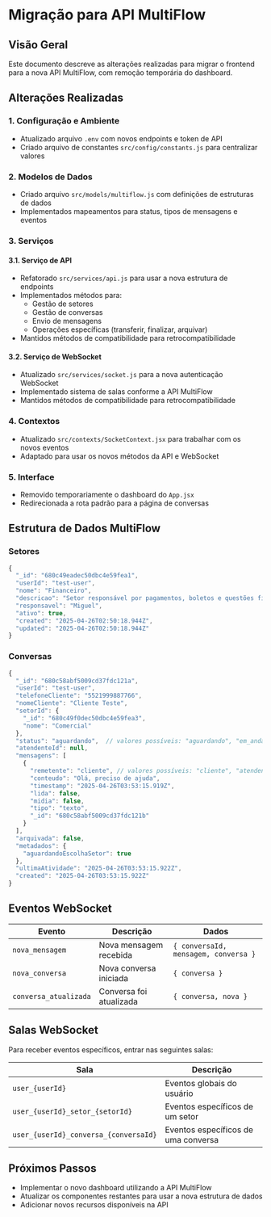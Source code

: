 # Migração para API MultiFlow

## Visão Geral

Este documento descreve as alterações realizadas para migrar o frontend para a nova API MultiFlow, com remoção temporária do dashboard.

## Alterações Realizadas

### 1. Configuração e Ambiente

- Atualizado arquivo `.env` com novos endpoints e token de API
- Criado arquivo de constantes `src/config/constants.js` para centralizar valores

### 2. Modelos de Dados

- Criado arquivo `src/models/multiflow.js` com definições de estruturas de dados
- Implementados mapeamentos para status, tipos de mensagens e eventos

### 3. Serviços

#### 3.1. Serviço de API

- Refatorado `src/services/api.js` para usar a nova estrutura de endpoints
- Implementados métodos para:
  - Gestão de setores
  - Gestão de conversas
  - Envio de mensagens
  - Operações específicas (transferir, finalizar, arquivar)
- Mantidos métodos de compatibilidade para retrocompatibilidade

#### 3.2. Serviço de WebSocket

- Atualizado `src/services/socket.js` para a nova autenticação WebSocket
- Implementado sistema de salas conforme a API MultiFlow
- Mantidos métodos de compatibilidade para retrocompatibilidade

### 4. Contextos

- Atualizado `src/contexts/SocketContext.jsx` para trabalhar com os novos eventos
- Adaptado para usar os novos métodos da API e WebSocket

### 5. Interface

- Removido temporariamente o dashboard do `App.jsx`
- Redirecionada a rota padrão para a página de conversas

## Estrutura de Dados MultiFlow

### Setores

```javascript
{
  "_id": "680c49eadec50dbc4e59fea1",
  "userId": "test-user",
  "nome": "Financeiro",
  "descricao": "Setor responsável por pagamentos, boletos e questões financeiras",
  "responsavel": "Miguel",
  "ativo": true,
  "created": "2025-04-26T02:50:18.944Z",
  "updated": "2025-04-26T02:50:18.944Z"
}
```

### Conversas

```javascript
{
  "_id": "680c58abf5009cd37fdc121a",
  "userId": "test-user",
  "telefoneCliente": "5521999887766",
  "nomeCliente": "Cliente Teste",
  "setorId": {
    "_id": "680c49f0dec50dbc4e59fea3",
    "nome": "Comercial"
  },
  "status": "aguardando",  // valores possíveis: "aguardando", "em_andamento", "finalizada"
  "atendenteId": null,
  "mensagens": [
    {
      "remetente": "cliente", // valores possíveis: "cliente", "atendente", "bot"
      "conteudo": "Olá, preciso de ajuda",
      "timestamp": "2025-04-26T03:53:15.919Z",
      "lida": false,
      "midia": false,
      "tipo": "texto",
      "_id": "680c58abf5009cd37fdc121b"
    }
  ],
  "arquivada": false,
  "metadados": {
    "aguardandoEscolhaSetor": true
  },
  "ultimaAtividade": "2025-04-26T03:53:15.922Z",
  "created": "2025-04-26T03:53:15.922Z"
}
```

## Eventos WebSocket

| Evento | Descrição | Dados |
|--------|-----------|-------|
| `nova_mensagem` | Nova mensagem recebida | `{ conversaId, mensagem, conversa }` |
| `nova_conversa` | Nova conversa iniciada | `{ conversa }` |
| `conversa_atualizada` | Conversa foi atualizada | `{ conversa, nova }` |

## Salas WebSocket

Para receber eventos específicos, entrar nas seguintes salas:

| Sala | Descrição |
|------|-----------|
| `user_{userId}` | Eventos globais do usuário |
| `user_{userId}_setor_{setorId}` | Eventos específicos de um setor |
| `user_{userId}_conversa_{conversaId}` | Eventos específicos de uma conversa |

## Próximos Passos

- Implementar o novo dashboard utilizando a API MultiFlow
- Atualizar os componentes restantes para usar a nova estrutura de dados
- Adicionar novos recursos disponíveis na API